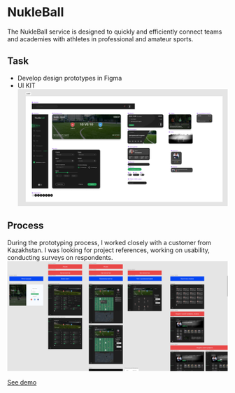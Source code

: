 # NukleBall
The NukleBall service is designed to quickly and efficiently connect teams and academies with athletes in professional and amateur sports.

## Task
+ Develop design prototypes in Figma
+ UI KIT
![image](./Img/Ui_Kit.png)

## Process
During the prototyping process, I worked closely with a customer from Kazakhstan. I was looking for project references, working on usability, conducting surveys on respondents.
![image](./Img/Desktop.png)

[See demo](https://andreiextr.github.io/NukleBall/)
